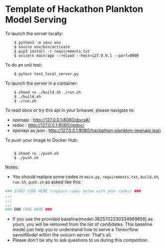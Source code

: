 # Template of Hackathon Plankton Model Serving

To launch the server locally:

```console
    $ python3 -m venv env
    $ source env/bin/activate
    $ pip3 install -r requirements.txt
    $ uvicorn main:app --reload --host=127.0.0.1 --port=8080
```

To do an unit test:

```console
    $ pytest test_local_server.py
```

To launch the server in a container:

```console
    $ chmod +x ./build.sh ./run.sh
    $ ./build.sh
    $ ./run.sh
```

To read docs or try this api in your browser, please navigate to:

- openapi : <http://127.0.0.1:8080/docs#/>
- redoc : <http://127.0.0.1:8080/redoc/>
- openapi as json : <http://127.0.0.1:8080/hackathon-plankton-openapi.json>

To push your image to Docker Hub:

```console

    $ chmod +x ./push.sh
    $ ./push.sh
```

Notes:

- You should replace some codes in `main.py`, `requirements.txt`, `build.sh`, `run.sh`, `push.sh` as asked like this:

```python
### START CODE HERE (replace codes below with your codes) ###
...
...
...
### END CODE HERE ###
```

- If you use the provided baseline(model-3825702330334969856) as yours, you will be removed from the list of candidates. This baseline model just help you to understand how to serve a Tensorflow savedModel within the uvicorn server. That's all.
- Please don't be shy to ask questions to us during this competition.
